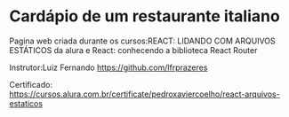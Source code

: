 # Cardápio de um restaurante italiano

Pagina web criada durante os cursos:REACT: LIDANDO COM ARQUIVOS ESTÁTICOS da alura e React: conhecendo a biblioteca React Router

Instrutor:Luiz Fernando https://github.com/lfrprazeres

Certificado: https://cursos.alura.com.br/certificate/pedroxaviercoelho/react-arquivos-estaticos
